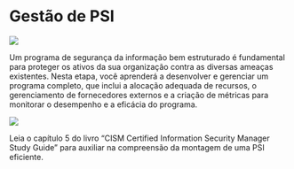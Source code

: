 # Gestão de PSI

![](https://infnet.online/wp-content/uploads/2024/12/LD6.jpg)

Um programa de segurança da informação bem estruturado é fundamental para proteger os ativos da sua organização contra as diversas ameaças existentes. Nesta etapa, você aprenderá a desenvolver e gerenciar um programa completo, que inclui a alocação adequada de recursos, o gerenciamento de fornecedores externos e a criação de métricas para monitorar o desempenho e a eficácia do programa.

![](https://infnet.online/wp-content/uploads/2024/12/CISM-Certified-Information-Security-Manager-Study-Guide-1.jpeg)

Leia o capítulo 5 do livro “CISM Certified Information Security Manager Study Guide” para auxiliar na compreensão da montagem de uma PSI eficiente.